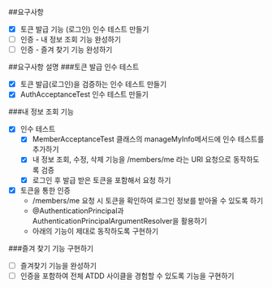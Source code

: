 ##요구사항
- [x] 토큰 발급 기능 (로그인) 인수 테스트 만들기
- [ ] 인증 - 내 정보 조회 기능 완성하기
- [ ] 인증 - 즐겨 찾기 기능 완성하기

##요구사항 설명
###토큰 발급 인수 테스트
- [x] 토큰 발급(로그인)을 검증하는 인수 테스트 만들기
- [x] AuthAcceptanceTest 인수 테스트 만들기

###내 정보 조회 기능
- [x] 인수 테스트 
  - [x] MemberAcceptanceTest 클래스의 manageMyInfo메서드에 인수 테스트를 추가하기
  - [x] 내 정보 조회, 수정, 삭제 기능을 /members/me 라는 URI 요청으로 동작하도록 검증
  - [x] 로그인 후 발급 받은 토큰을 포함해서 요청 하기
- [x] 토큰을 통한 인증
  - /members/me 요청 시 토큰을 확인하여 로그인 정보를 받아올 수 있도록 하기
  - @AuthenticationPrincipal과 AuthenticationPrincipalArgumentResolver을 활용하기
  - 아래의 기능이 제대로 동작하도록 구현하기

###즐겨 찾기 기능 구현하기
- [ ] 즐겨찾기 기능을 완성하기
- [ ] 인증을 포함하여 전체 ATDD 사이클을 경험할 수 있도록 기능을 구현하기
